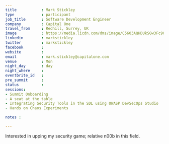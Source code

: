 ```yaml
---
title           : Mark Stickley
type            : participant
job_title       : Software Development Engineer
company         : Capital One
travel_from     : Redhill, Surrey, UK
image           : https://media.licdn.com/dms/image/C5603AQHDUkSGw3Fc9Q/profile-displayphoto-shrink_200_200/0?e=1533772800&v=beta&t=l5aWtlaDI7LKusX0dGjUK8mr4bI4fFccrLmooXb3KeE
linkedin        : markstickley
twitter         : markstickley
facebook        : 
website         : 
email           : mark.stickley@capitalone.com
venue           : Mon
night_day       : day
night_where     :
eventbrite_id   :
pre_summit      :
status          : 
sessions:
- Summit Onboarding
- A seat at the table
- Integrating Security Tools in the SDL using OWASP DevSecOps Studio
- Hands on Chaos Experiments

notes :

---
```


Interested in upping my security game; relative n00b in this field.
